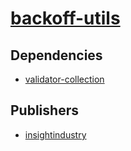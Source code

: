 # [backoff-utils](https://pypi.org/project/backoff-utils)

## Dependencies
- [validator-collection](packages/v/validator-collection.md)



## Publishers
- [insightindustry](https://pypi.org/user/insightindustry)

